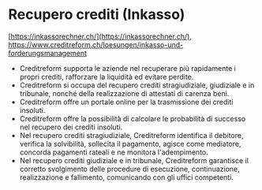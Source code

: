 # Recupero crediti (Inkasso)

[https://inkassorechner.ch/](https://inkassorechner.ch/), https://www.creditreform.ch/loesungen/inkasso-und-forderungsmanagement

- Creditreform supporta le aziende nel recuperare più rapidamente i propri crediti, rafforzare la liquidità ed evitare perdite.
- Creditreform si occupa del recupero crediti stragiudiziale, giudiziale e in tribunale, nonché della realizzazione di attestati di carenza beni.
- Creditreform offre un portale online per la trasmissione dei crediti insoluti.
- Creditreform offre la possibilità di calcolare le probabilità di successo nel recupero dei crediti insoluti.
- Nel recupero crediti stragiudiziale, Creditreform identifica il debitore, verifica la solvibilità, sollecita il pagamento, agisce come mediatore, concorda pagamenti rateali e ne monitora l'adempimento.
- Nel recupero crediti giudiziale e in tribunale, Creditreform garantisce il corretto svolgimento delle procedure di esecuzione, continuazione, realizzazione e fallimento, comunicando con gli uffici competenti.